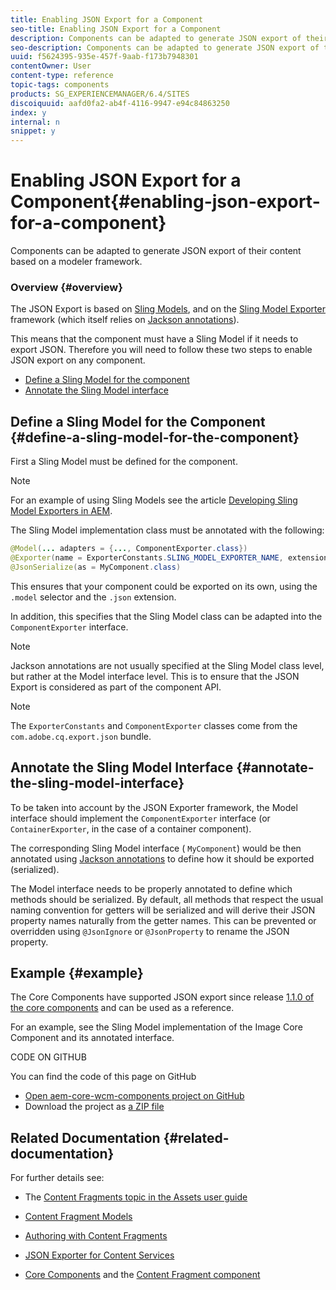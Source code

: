```yaml
---
title: Enabling JSON Export for a Component
seo-title: Enabling JSON Export for a Component
description: Components can be adapted to generate JSON export of their content based on a modeler framework.
seo-description: Components can be adapted to generate JSON export of their content based on a modeler framework.
uuid: f5624395-935e-457f-9aab-f173b7948301
contentOwner: User
content-type: reference
topic-tags: components
products: SG_EXPERIENCEMANAGER/6.4/SITES
discoiquuid: aafd0fa2-ab4f-4116-9947-e94c84863250
index: y
internal: n
snippet: y
---
```


# Enabling JSON Export for a Component{#enabling-json-export-for-a-component}

Components can be adapted to generate JSON export of their content based on a modeler framework.

### Overview {#overview}

The JSON Export is based on [Sling Models](https://sling.apache.org/documentation/bundles/models.html), and on the [Sling Model Exporter](https://sling.apache.org/documentation/bundles/models.html#exporter-framework-since-130) framework (which itself relies on [Jackson annotations](https://github.com/FasterXML/jackson-annotations/wiki/Jackson-Annotations)).

This means that the component must have a Sling Model if it needs to export JSON. Therefore you will need to follow these two steps to enable JSON export on any component.

* [Define a Sling Model for the component](../../../sites/developing/using/json-exporter-components.md#define-a-sling-model-for-the-component)
* [Annotate the Sling Model interface](/content#contentbody_title_820975085)

## Define a Sling Model for the Component {#define-a-sling-model-for-the-component}

First a Sling Model must be defined for the component.

>[!NOTE]
>
>For an example of using Sling Models see the article [Developing Sling Model Exporters in AEM](https://helpx.adobe.com/experience-manager/kt/platform-repository/using/sling-model-exporter-tutorial-develop.html).

The Sling Model implementation class must be annotated with the following:

```java
@Model(... adapters = {..., ComponentExporter.class})
@Exporter(name = ExporterConstants.SLING_MODEL_EXPORTER_NAME, extensions = ExporterConstants.SLING_MODEL_EXTENSION)
@JsonSerialize(as = MyComponent.class)
```

This ensures that your component could be exported on its own, using the `.model` selector and the `.json` extension.

In addition, this specifies that the Sling Model class can be adapted into the `ComponentExporter` interface.

>[!NOTE]
>
>Jackson annotations are not usually specified at the Sling Model class level, but rather at the Model interface level. This is to ensure that the JSON Export is considered as part of the component API.

>[!NOTE]
>
>The `ExporterConstants` and `ComponentExporter` classes come from the `com.adobe.cq.export.json` bundle.

## Annotate the Sling Model Interface {#annotate-the-sling-model-interface}

To be taken into account by the JSON Exporter framework, the Model interface should implement the `ComponentExporter` interface (or `ContainerExporter`, in the case of a container component).

The corresponding Sling Model interface ( `MyComponent`) would be then annotated using [Jackson annotations](https://github.com/FasterXML/jackson-annotations/wiki/Jackson-Annotations) to define how it should be exported (serialized).

The Model interface needs to be properly annotated to define which methods should be serialized. By default, all methods that respect the usual naming convention for getters will be serialized and will derive their JSON property names naturally from the getter names. This can be prevented or overridden using `@JsonIgnore` or `@JsonProperty` to rename the JSON property.

## Example {#example}

The Core Components have supported JSON export since release [1.1.0 of the core components](https://helpx.adobe.com/experience-manager/core-components/user-guide.html) and can be used as a reference.

For an example, see the Sling Model implementation of the Image Core Component and its annotated interface.

CODE ON GITHUB

You can find the code of this page on GitHub

* [Open aem-core-wcm-components project on GitHub](https://github.com/Adobe-Marketing-Cloud/aem-core-wcm-components)
* Download the project as [a ZIP file](https://github.com/Adobe-Marketing-Cloud/aem-core-wcm-components/archive/master.zip)

## Related Documentation {#related-documentation}

For further details see:

* The [Content Fragments topic in the Assets user guide](https://helpx.adobe.com/experience-manager/6-4/assets/user-guide.html?topic=/experience-manager/6-4/assets/morehelp/content-fragments.ug.js)  

* [Content Fragment Models](../../../assets/using/content-fragments-models.md)
* [Authoring with Content Fragments](../../../sites/authoring/using/content-fragments.md)
* [JSON Exporter for Content Services](../../../sites/developing/using/json-exporter.md)
* [Core Components](https://helpx.adobe.com/experience-manager/core-components/user-guide.html) and the [Content Fragment component](https://helpx.adobe.com/experience-manager/core-components/using/content-fragment-component.html)

